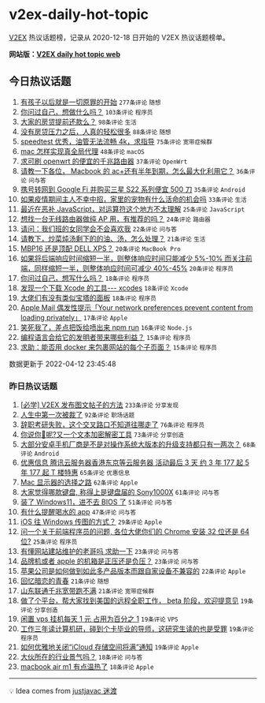 # v2ex-daily-hot-topic

[V2EX](https://www.v2ex.com/) 热议话题榜，记录从 2020-12-18 日开始的 V2EX 热议话题榜单。

**网站版：[V2EX daily hot topic web](https://boojack.github.io/v2ex-daily-hot-topic-web/)**

## 今日热议话题

<!-- TODAY BEGIN -->

1. [有孩子以后就是一切原罪的开始](https://www.v2ex.com/t/846513) `277条评论` `随想`
1. [你问过自己，想做什么吗？](https://www.v2ex.com/t/846485) `103条评论` `程序员`
1. [大家的房贷提前还款么？](https://www.v2ex.com/t/846472) `98条评论` `生活`
1. [没有房贷压力之后，人真的轻松很多](https://www.v2ex.com/t/846454) `88条评论` `随想`
1. [speedtest 优秀，油管无法流畅 4k，求指导](https://www.v2ex.com/t/846419) `75条评论` `宽带症候群`
1. [mac 怎样实现真全局代理](https://www.v2ex.com/t/846531) `48条评论` `macOS`
1. [求可刷 openwrt 的便宜的千兆路由器](https://www.v2ex.com/t/846427) `37条评论` `OpenWrt`
1. [请教一下各位， Macbook 的 ac+还有半年到期，怎么最大化利用它？](https://www.v2ex.com/t/846412) `36条评论` `问与答`
1. [携号转网到 Google Fi 并购买三星 S22 系列便宜 500 刀](https://www.v2ex.com/t/846408) `35条评论` `Android`
1. [如果疫情期间主人不幸中招，家里的宠物有什么活命的机会吗](https://www.v2ex.com/t/846551) `33条评论` `生活`
1. [最近在恶补 JavaScript，对运算符这个地方不太理解](https://www.v2ex.com/t/846528) `25条评论` `JavaScript`
1. [想找一台无线路由器做纯 AP 用，有推荐的吗？](https://www.v2ex.com/t/846559) `24条评论` `路由器`
1. [请问：我们班的女同学会不会喜欢我](https://www.v2ex.com/t/846640) `22条评论` `问与答`
1. [请教下，炒菜炖汤剩下的的油、汤，怎么处理？](https://www.v2ex.com/t/846560) `21条评论` `生活`
1. [MBP16 还是顶配 DELL XPS？](https://www.v2ex.com/t/846564) `20条评论` `MacBook Pro`
1. [如果将后端响应时间缩短一半，则整体响应时间只能减少 5%-10% 而关注前端，同样缩短一半，则整体响应时间可减少 40%-45%](https://www.v2ex.com/t/846463) `20条评论` `程序员`
1. [你问过自己，想写什么吗？](https://www.v2ex.com/t/846595) `18条评论` `程序员`
1. [发现一个下载 Xcode 的工具--- xcodes](https://www.v2ex.com/t/846573) `18条评论` `Xcode`
1. [大佬们有没有类似宝塔的面板](https://www.v2ex.com/t/846535) `18条评论` `程序员`
1. [Apple Mail 偶发性提示「Your network preferences prevent content from loading privately」](https://www.v2ex.com/t/846453) `17条评论` `Apple`
1. [笑死我了，差点把饭给喷出来 npm run](https://www.v2ex.com/t/846466) `16条评论` `Node.js`
1. [编程语言会给它的发明者带来哪些利益？](https://www.v2ex.com/t/846590) `15条评论` `程序员`
1. [求助：能否用 docker 来包裹网站的每个子页面？](https://www.v2ex.com/t/846493) `15条评论` `程序员`

数据更新于 2022-04-12 23:45:48

<!-- TODAY END -->

### 昨日热议话题

<!-- YESTERDAY BEGIN -->

1. [[必学] V2EX 发布图文帖子的方法](https://www.v2ex.com/t/846267) `233条评论` `分享发现`
1. [人生中第一次被裁了](https://www.v2ex.com/t/846185) `92条评论` `职场话题`
1. [辞职考研失败，这个交叉路口不知道往哪走了](https://www.v2ex.com/t/846237) `76条评论` `程序员`
1. [你说你🐴呢?又一个文本加密解密工具](https://www.v2ex.com/t/846245) `73条评论` `分享创造`
1. [大部分安卓手机厂商是不是对操作系统大版本的升级支持都只有一两次？](https://www.v2ex.com/t/846187) `68条评论` `Android`
1. [优惠信息 腾讯云服务器香港东京等云服务器 活动最后 3 天 约 3 年 177 起 5 年 177 起 T 楼特惠](https://www.v2ex.com/t/846186) `65条评论` `优惠信息`
1. [Mac 显示器的选择之路](https://www.v2ex.com/t/846202) `62条评论` `Apple`
1. [大家觉得哪款键盘, 称得上是键盘届的 Sony1000X](https://www.v2ex.com/t/846180) `61条评论` `问与答`
1. [装了 Windows11，进不去 BIOS 了](https://www.v2ex.com/t/846257) `51条评论` `问与答`
1. [有什么提醒喝水的 app](https://www.v2ex.com/t/846229) `47条评论` `问与答`
1. [iOS 往 Windows 传图的方式？](https://www.v2ex.com/t/846321) `29条评论` `Apple`
1. [问一个关于前端程序员的问题, 各位大佬你们的 Chrome 安装 32 位还是 64 位?](https://www.v2ex.com/t/846246) `25条评论` `程序员`
1. [有懂网站建站维护的老哥吗 求助一下](https://www.v2ex.com/t/846332) `23条评论` `问与答`
1. [品牌机或者 apple 的机箱是正压还是负压？](https://www.v2ex.com/t/846204) `23条评论` `问与答`
1. [苹果公司是如何做到如此多产品版本而跟自家设备不兼容的](https://www.v2ex.com/t/846370) `22条评论` `Apple`
1. [回忆暗恋的青春](https://www.v2ex.com/t/846300) `21条评论` `随想`
1. [山东联通千兆宽带跑不满](https://www.v2ex.com/t/846189) `21条评论` `宽带症候群`
1. [做了个平台，帮大家找到美国的远程全职工作， beta 阶段，欢迎提意见](https://www.v2ex.com/t/846364) `19条评论` `分享创造`
1. [闲置 vps 挂机每天 1 元 占用为百分之 1](https://www.v2ex.com/t/846340) `19条评论` `VPS`
1. [工作三年读计算机研，碰到个卡毕业的导师，这研究生读的也是受罪](https://www.v2ex.com/t/846304) `19条评论` `程序员`
1. [如何优雅地关闭“iCloud 存储空间将满”通知](https://www.v2ex.com/t/846199) `19条评论` `Apple`
1. [大伙所在的行业景气吗？](https://www.v2ex.com/t/846308) `18条评论` `问与答`
1. [macbook air m1 有点温热了](https://www.v2ex.com/t/846297) `18条评论` `Apple`

<!-- YESTERDAY END -->

---

💡 Idea comes from [justjavac 迷渡](https://github.com/justjavac/)
